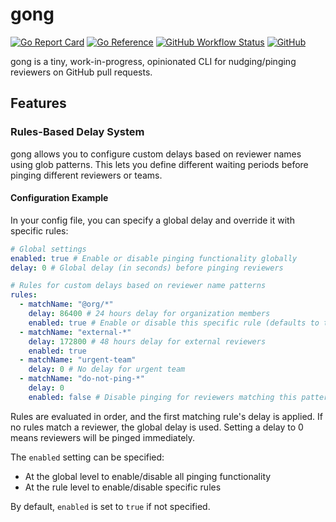 # gong

[![Go Report Card](https://goreportcard.com/badge/github.com/Djiit/gong)](https://goreportcard.com/report/github.com/Djiit/gong)
[![Go Reference](https://pkg.go.dev/badge/github.com/Djiit/gong.svg)](https://pkg.go.dev/github.com/Djiit/gong)
[![GitHub Workflow Status](https://img.shields.io/github/workflow/status/Djiit/gong/CI)](https://github.com/Djiit/gong/actions)
[![GitHub](https://img.shields.io/github/license/Djiit/gong)](https://img.shields.io/github/license/Djiit/gong)

gong is a tiny, work-in-progress, opinionated CLI for nudging/pinging reviewers on GitHub pull requests.

## Features

### Rules-Based Delay System

gong allows you to configure custom delays based on reviewer names using glob patterns. This lets you define different waiting periods before pinging different reviewers or teams.

#### Configuration Example

In your config file, you can specify a global delay and override it with specific rules:

```yaml
# Global settings
enabled: true # Enable or disable pinging functionality globally
delay: 0 # Global delay (in seconds) before pinging reviewers

# Rules for custom delays based on reviewer name patterns
rules:
  - matchName: "@org/*"
    delay: 86400 # 24 hours delay for organization members
    enabled: true # Enable or disable this specific rule (defaults to true if not specified)
  - matchName: "external-*"
    delay: 172800 # 48 hours delay for external reviewers
    enabled: true
  - matchName: "urgent-team"
    delay: 0 # No delay for urgent team
  - matchName: "do-not-ping-*"
    delay: 0
    enabled: false # Disable pinging for reviewers matching this pattern
```

Rules are evaluated in order, and the first matching rule's delay is applied. If no rules match a reviewer, the global delay is used. Setting a delay to 0 means reviewers will be pinged immediately.

The `enabled` setting can be specified:

- At the global level to enable/disable all pinging functionality
- At the rule level to enable/disable specific rules

By default, `enabled` is set to `true` if not specified.
